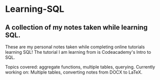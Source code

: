 # Learning-SQL
A collection of my notes taken while learning SQL.
---
These are my personal notes taken while completing online tutorials learning SQL!
The tutorial I am learning from is Codeacademy's Intro to SQL.

Topics covered: aggregate functions, multiple tables, querying.
Currently working on: Multiple tables, converting notes from DOCX to LaTeX.
